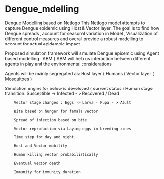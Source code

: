 # Dengue_mdelling
Dengue Modelling based on Netlogo
This Netlogo model attempts to capture Dengue epidemic using Host & Vector layer.
The goal is to find how Dengue spreads , account for seasonal variation in Model , Visualization of different control measures and overall provide a robust modelling to account for actual epidempic impact.

Proposed simulation framework will simulate Dengue epidemic using Agent based modelling ( ABM )
ABM will help us interaction between different agents in play and the environmental considerations

Agents will be mainly segregated as:
  Host layer ( Humans )
  Vector layer ( Mosquitoes )

Simulation engine for below is developed ( current status )
		Human stage transition:  Susceptible -> Infected - > Recovered / Dead 

		Vector stage changes : Eggs -> Larva - Pupa - > Adult

		Bite based on hunger for female vector

		Spread of infection based on bite

		Vector reproduction via Laying eggs in breeding zones

		Time step for day and night

		Host and Vector mobility

		Human killing vector probabilistically

		Eventual vector death

		Immunity for immunity duration

